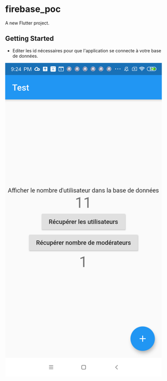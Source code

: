 # firebase_poc

A new Flutter project.

## Getting Started

- Editer les id nécessaires pour que l'application se connecte à votre base de données.

![](./flutter_02.png)
